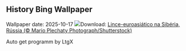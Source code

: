## History Bing Wallpaper
Wallpaper date: 2025-10-17
![](https://www.bing.com/th?id=OHR.SiberianLynx_PT-BR2004015502_UHD.jpg&w=1000)Download: [Lince-euroasiático na Sibéria, Rússia (© Mario Plechaty Photograph/Shutterstock)](https://www.bing.com/th?id=OHR.SiberianLynx_PT-BR2004015502_UHD.jpg)

Auto get programm by LtgX
